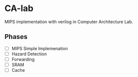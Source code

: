 # CA-lab
MIPS implementation with verilog in Computer Architecture Lab.

## Phases
- [ ] MIPS Simple Implemenation
- [ ] Hazard Detection
- [ ] Forwarding
- [ ] SRAM
- [ ] Cache
